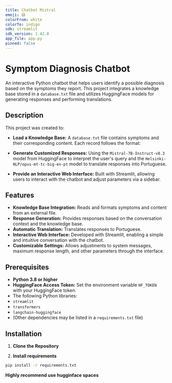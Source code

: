 ```yaml
---
title: Chatbot Mistral
emoji: 😷
colorFrom: white
colorTo: indigo
sdk: streamlit
sdk_version: 1.42.0
app_file: app.py
pinned: false
---
```


# Symptom Diagnosis Chatbot

An interactive Python chatbot that helps users identify a possible diagnosis based on the symptoms they report. This project integrates a knowledge base stored in a `database.txt` file and utilizes HuggingFace models for generating responses and performing translations.

## Description

This project was created to:
- **Load a Knowledge Base:** A `database.txt` file contains symptoms and their corresponding content. Each record follows the format:


- **Generate Customized Responses:** Using the `Mistral-7B-Instruct-v0.3` model from HuggingFace to interpret the user's query and the `Helsinki-NLP/opus-mt-tc-big-en-pt` model to translate responses into Portuguese.
- **Provide an Interactive Web Interface:** Built with Streamlit, allowing users to interact with the chatbot and adjust parameters via a sidebar.

## Features

- **Knowledge Base Integration:** Reads and formats symptoms and content from an external file.
- **Response Generation:** Provides responses based on the conversation context and the knowledge base.
- **Automatic Translation:** Translates responses to Portuguese.
- **Interactive Web Interface:** Developed with Streamlit, enabling a simple and intuitive conversation with the chatbot.
- **Customizable Settings:** Allows adjustments to system messages, maximum response length, and other parameters through the interface.

## Prerequisites

- **Python 3.8 or higher**
- **HuggingFace Access Token:** Set the environment variable `HF_TOKEN` with your HuggingFace token.
- The following Python libraries:
- `streamlit`
- `transformers`
- `langchain-huggingface`
- (Other dependencies may be listed in a `requirements.txt` file)

## Installation

1. **Clone the Repository**

2. **Install requirements**
```bash
pip install -r requirements.txt
```

**Highly recommend use hugginface spaces**
